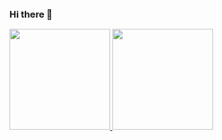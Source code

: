 ### Hi there 👋
<p align="left">
<a href="https://github.com/omarelweshy">
  <img height="180em" src="https://github-readme-stats-eight-theta.vercel.app/api?username=omarelweshy&theme=dark&show_icons=true&include_all_commits=true&count_private=true&hide_border=true"/>
  <img height="180em" src="https://github-readme-stats-eight-theta.vercel.app/api/top-langs/?username=omarelweshy&theme=dark&layout=compact&langs_count=8&hide_border=true"/>
</a>
</p>

<br><br>
<!--
**omarelweshy/omarelweshy** is a ✨ _special_ ✨ repository because its `README.md` (this file) appears on your GitHub profile.

Here are some ideas to get you started:

- 🔭 I’m currently working on ...
- 🌱 I’m currently learning ...
- 👯 I’m looking to collaborate on ...
- 🤔 I’m looking for help with ...
- 💬 Ask me about ...
- 📫 How to reach me: ...
- 😄 Pronouns: ...
- ⚡ Fun fact: ...
-->
